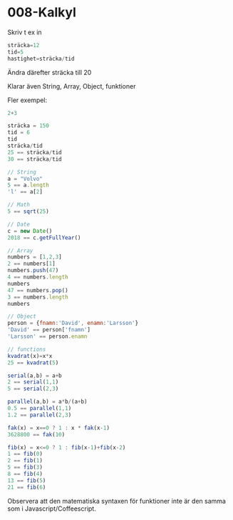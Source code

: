 # 008-Kalkyl

Skriv t ex in 

```javascript
sträcka=12
tid=5
hastighet=sträcka/tid
```

Ändra därefter sträcka till 20

Klarar även String, Array, Object, funktioner

Fler exempel:

```javascript
2+3

sträcka = 150
tid = 6
tid
sträcka/tid
25 == sträcka/tid 
30 == sträcka/tid

// String
a = "Volvo" 
5 == a.length
'l' == a[2]

// Math
5 == sqrt(25) 

// Date
c = new Date() 
2018 == c.getFullYear()

// Array
numbers = [1,2,3] 
2 == numbers[1]
numbers.push(47)
4 == numbers.length
numbers 
47 == numbers.pop()
3 == numbers.length
numbers

// Object
person = {fnamn:'David', enamn:'Larsson'}
'David' == person['fnamn']
'Larsson' == person.enamn

// functions
kvadrat(x)=x*x
25 == kvadrat(5)

serial(a,b) = a+b
2 == serial(1,1)
5 == serial(2,3)

parallel(a,b) = a*b/(a+b)
0.5 == parallel(1,1)
1.2 == parallel(2,3)

fak(x) = x==0 ? 1 : x * fak(x-1)
3628800 == fak(10)

fib(x) = x<=0 ? 1 : fib(x-1)+fib(x-2) 
1 == fib(0)
2 == fib(1)
5 == fib(3)
8 == fib(4)
13 == fib(5)
21 == fib(6)
```

Observera att den matematiska syntaxen för funktioner inte är den samma som i Javascript/Coffeescript.